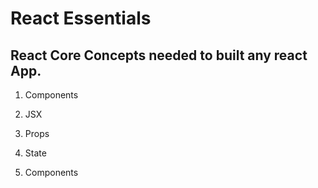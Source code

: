 # React Essentials

## React Core Concepts needed to built any react App.

1. Components 
2. JSX
3. Props
4. State

1. Components